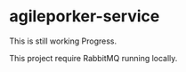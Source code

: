 # agileporker-service

This is still working Progress.

This project require RabbitMQ running locally.
